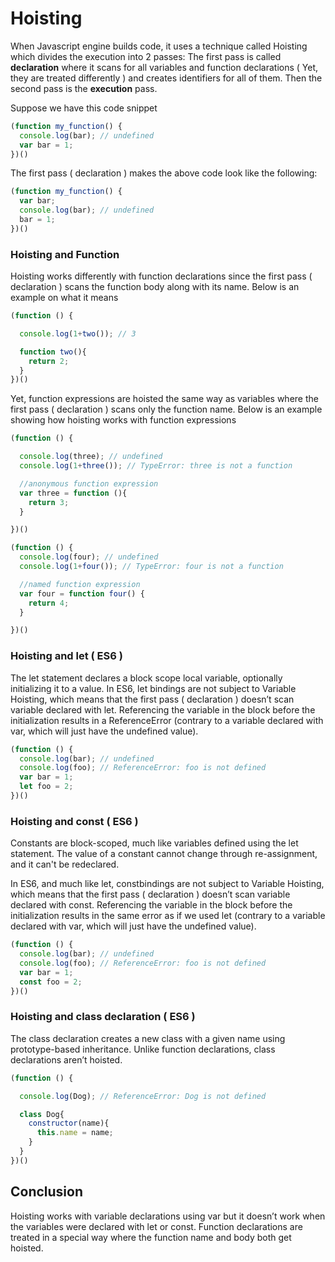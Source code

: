Hoisting
=========

When Javascript engine builds code, it uses a technique called Hoisting which divides the execution into 2 passes: The first pass is called **declaration** where it scans for all variables and function declarations ( Yet, they are treated differently ) and creates identifiers for all of them. Then the second pass is the **execution** pass.

Suppose we have this code snippet
```JavaScript
(function my_function() {
  console.log(bar); // undefined
  var bar = 1;
})()
```


The first pass ( declaration ) makes the above code look like the following:
```JavaScript
(function my_function() {
  var bar;
  console.log(bar); // undefined
  bar = 1;
})()
```

### Hoisting and Function

Hoisting works differently with function declarations since the first pass ( declaration ) scans the function body along with its name. Below is an example on what it means

```JavaScript
(function () {

  console.log(1+two()); // 3

  function two(){
    return 2;
  }
})()
```

Yet, function expressions are hoisted the same way as variables where the first pass ( declaration ) scans only the function name. Below is an example showing how hoisting works with function expressions

```JavaScript
(function () {

  console.log(three); // undefined
  console.log(1+three()); // TypeError: three is not a function

  //anonymous function expression
  var three = function (){
    return 3;
  }

})()
```

```JavaScript
(function () {
  console.log(four); // undefined
  console.log(1+four()); // TypeError: four is not a function

  //named function expression
  var four = function four() {
    return 4;
  }

})()
```

### Hoisting and let ( ES6 )

The let statement declares a block scope local variable, optionally initializing it to a value.
In ES6, let bindings are not subject to Variable Hoisting, which means that the first pass ( declaration ) doesn’t scan variable declared with let. Referencing the variable in the block before the initialization results in a ReferenceError (contrary to a variable declared with var, which will just have the undefined value).

```JavaScript
(function () {
  console.log(bar); // undefined
  console.log(foo); // ReferenceError: foo is not defined
  var bar = 1;
  let foo = 2;
})()
```

### Hoisting and const ( ES6 )

Constants are block-scoped, much like variables defined using the let statement. The value of a constant cannot change through re-assignment, and it can't be redeclared.

In ES6, and much like let, constbindings are not subject to Variable Hoisting, which means that the first pass ( declaration ) doesn’t scan variable declared with const. Referencing the variable in the block before the initialization results in the same error as if we used let (contrary to a variable declared with var, which will just have the undefined value).

```JavaScript
(function () {
  console.log(bar); // undefined
  console.log(foo); // ReferenceError: foo is not defined
  var bar = 1;
  const foo = 2;
})()
```

### Hoisting and class declaration ( ES6 )

The class declaration creates a new class with a given name using prototype-based inheritance.
Unlike function declarations, class declarations aren’t hoisted.

```JavaScript
(function () {

  console.log(Dog); // ReferenceError: Dog is not defined

  class Dog{
    constructor(name){
      this.name = name;
    }
  }
})()
```

## Conclusion

Hoisting works with variable declarations using var but it doesn’t work when the variables were declared with let or const.
Function declarations are treated in a special way where the function name and body both get hoisted.

